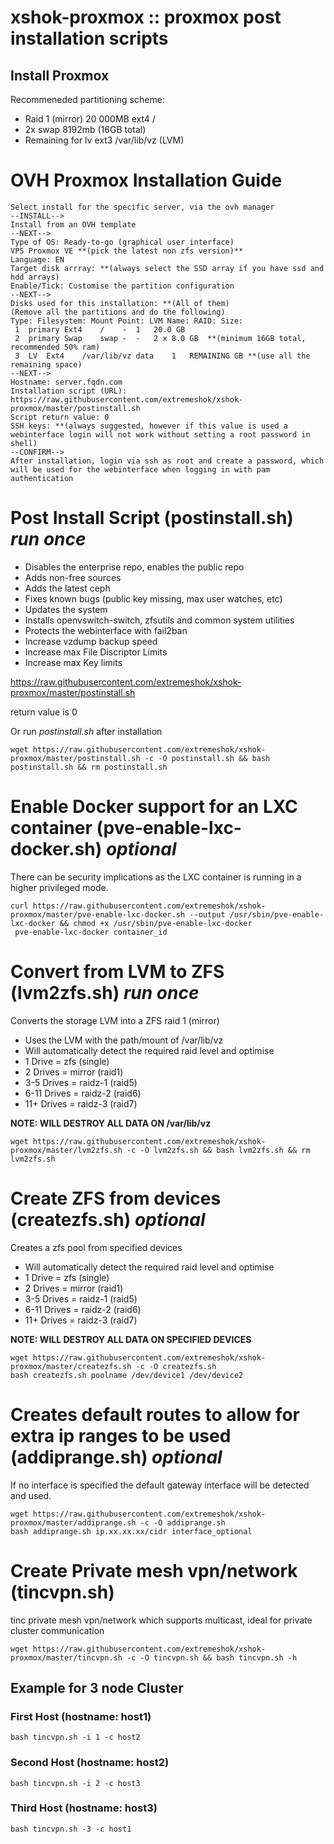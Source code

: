 # xshok-proxmox :: proxmox post installation scripts

## Install Proxmox
Recommeneded partitioning scheme:
* Raid 1 (mirror) 20 000MB ext4 /
* 2x swap 8192mb (16GB total)
* Remaining for lv	ext3	/var/lib/vz (LVM)

# OVH Proxmox Installation Guide #
````
Select install for the specific server, via the ovh manager
--INSTALL-->
Install from an OVH template
--NEXT-->
Type of OS: Ready-to-go (graphical user interface)
VPS Proxmox VE **(pick the latest non zfs version)**
Language: EN
Target disk arrray: **(always select the SSD array if you have ssd and hdd arrays)
Enable/Tick: Customise the partition configuration
--NEXT-->
Disks used for this installation: **(All of them)
(Remove all the partitions and do the following)
Type: Filesystem: Mount Point: LVM Name: RAID: Size:
 1	primary	Ext4	/	 -	1	20.0 GB
 2	primary	Swap	swap -	-	2 x 8.0 GB	**(minimum 16GB total, recommended 50% ram)
 3	LV	Ext4	/var/lib/vz	data	1	REMAINING GB **(use all the remaining space)
--NEXT-->
Hostname: server.fqdn.com
Installation script (URL): https://raw.githubusercontent.com/extremeshok/xshok-proxmox/master/postinstall.sh
Script return value: 0
SSH keys: **(always suggested, however if this value is used a webinterface login will not work without setting a root password in shell)
--CONFIRM-->
After installation, login via ssh as root and create a password, which will be used for the webinterface when logging in with pam authentication
````
# Post Install Script (postinstall.sh) *run once*
* Disables the enterprise repo, enables the public repo
* Adds non-free sources
* Adds the latest ceph
* Fixes known bugs (public key missing, max user watches, etc)
* Updates the system
* Installs openvswitch-switch, zfsutils and common system utilities
* Protects the webinterface with fail2ban
* Increase vzdump backup speed
* Increase max File Discriptor Limits
* Increase max Key limits

https://raw.githubusercontent.com/extremeshok/xshok-proxmox/master/postinstall.sh

return value is 0

Or run *postinstall.sh* after installation

```
wget https://raw.githubusercontent.com/extremeshok/xshok-proxmox/master/postinstall.sh -c -O postinstall.sh && bash postinstall.sh && rm postinstall.sh
```

# Enable Docker support for an LXC container (pve-enable-lxc-docker.sh) *optional*
There can be security implications as the LXC container is running in a higher privileged mode.
```
curl https://raw.githubusercontent.com/extremeshok/xshok-proxmox/master/pve-enable-lxc-docker.sh --output /usr/sbin/pve-enable-lxc-docker && chmod +x /usr/sbin/pve-enable-lxc-docker
 pve-enable-lxc-docker container_id
```


# Convert from LVM to ZFS (lvm2zfs.sh) *run once*
Converts the storage LVM into a ZFS raid 1 (mirror)
* Uses the LVM with the path/mount of /var/lib/vz
* Will automatically detect the required raid level and optimise
* 1 Drive = zfs (single)
* 2 Drives = mirror (raid1)
* 3-5 Drives = raidz-1 (raid5)
* 6-11 Drives = raidz-2 (raid6)
* 11+ Drives = raidz-3 (raid7)

**NOTE: WILL  DESTROY ALL DATA ON /var/lib/vz**
```
wget https://raw.githubusercontent.com/extremeshok/xshok-proxmox/master/lvm2zfs.sh -c -O lvm2zfs.sh && bash lvm2zfs.sh && rm lvm2zfs.sh
```

# Create ZFS from devices (createzfs.sh) *optional*
Creates a zfs pool from specified devices
* Will automatically detect the required raid level and optimise
* 1 Drive = zfs (single)
* 2 Drives = mirror (raid1)
* 3-5 Drives = raidz-1 (raid5)
* 6-11 Drives = raidz-2 (raid6)
* 11+ Drives = raidz-3 (raid7)

**NOTE: WILL  DESTROY ALL DATA ON SPECIFIED DEVICES**
```
wget https://raw.githubusercontent.com/extremeshok/xshok-proxmox/master/createzfs.sh -c -O createzfs.sh
bash createzfs.sh poolname /dev/device1 /dev/device2
```

#  Creates default routes to allow for extra ip ranges to be used (addiprange.sh) *optional*
If no interface is specified the default gateway interface will be detected and used.
```
wget https://raw.githubusercontent.com/extremeshok/xshok-proxmox/master/addiprange.sh -c -O addiprange.sh
bash addiprange.sh ip.xx.xx.xx/cidr interface_optional
```

# Create Private mesh vpn/network (tincvpn.sh)
tinc private mesh vpn/network which supports multicast, ideal for private cluster communication
```
wget https://raw.githubusercontent.com/extremeshok/xshok-proxmox/master/tincvpn.sh -c -O tincvpn.sh && bash tincvpn.sh -h
```
## Example for 3 node Cluster
### First Host (hostname: host1)
```
bash tincvpn.sh -i 1 -c host2
```
### Second Host (hostname: host2)
```
bash tincvpn.sh -i 2 -c host3
```
### Third Host (hostname: host3)
```
bash tincvpn.sh -3 -c host1
```
